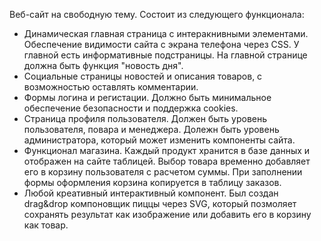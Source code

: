Веб-сайт на свободную тему. Состоит из следующего функционала:
* Динамическая главная страница с интеракнивными элементами. Обеспечение видимости сайта с экрана телефона через CSS. У главной есть информативные подстраницы. На главной странице должна быть функция "новость дня".
* Социальные страницы новостей и описания товаров, с возможностью оставлять комментарии.
* Формы логина и регистации. Должно быть минимальное обеспечение безопасности и поддержка cookies. 
* Страница профиля пользователя. Должен быть уровень пользователя, повара и менеджера. Долежн быть уровень администратора, который может изменить компоненты сайта.
* Функционал магазина. Каждый продукт хранится в базе данных и отображен на сайте таблицей. Выбор товара временно добавляет его в корзину пользователя с расчетом суммы. При заполнении формы оформления корзина копируется в таблицу заказов.
* Любой креативный интерактивный компонент. Был создан drag&drop компоновщик пиццы через SVG, который позмоляет сохранять результат как изображение или добавить его в корзину как товар.
